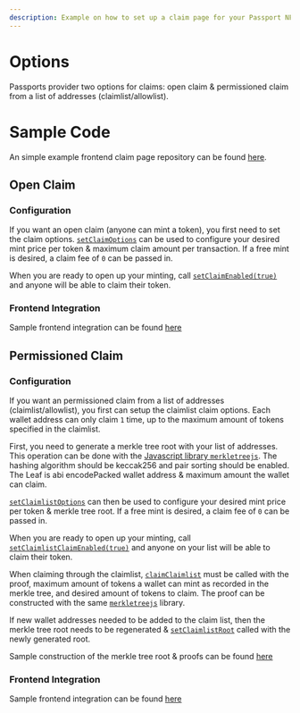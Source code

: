 ```yaml
---
description: Example on how to set up a claim page for your Passport NFTs
---
```


# Options

Passports provider two options for claims: open claim & permissioned claim from a list of addresses (claimlist/allowlist).

# Sample Code

An simple example frontend claim page repository can be found [here](https://github.com/passage-protocol/example-claim-page).

## Open Claim

### Configuration

If you want an open claim (anyone can mint a token), you first need to set the claim options. [`setClaimOptions`](contracts/Passport/v1.md#setClaimOptions) can be used to configure your desired mint price per token & maximum claim amount per transaction. If a free mint is desired, a claim fee of `0` can be passed in.

When you are ready to open up your minting, call [`setClaimEnabled(true)`](contracts/Passport/v1.md#setClaimEnabled) and anyone will be able to claim their token.

### Frontend Integration

Sample frontend integration can be found [here](https://github.com/passage-protocol/example-claim-page/blob/master/src/components/Claim.tsx)

## Permissioned Claim

### Configuration

If you want an permissioned claim from a list of addresses (claimlist/allowlist), you first can setup the claimlist claim options. Each wallet address can only claim `1` time, up to the maximum amount of tokens specified in the claimlist.

First, you need to generate a merkle tree root with your list of addresses. This operation can be done with the [Javascript library `merkletreejs`](https://github.com/miguelmota/merkletreejs). The hashing algorithm should be keccak256 and pair sorting should be enabled. The Leaf is abi encodePacked wallet address & maximum amount the wallet can claim.

[`setClaimlistOptions`](contracts/Passport/v1.md#setClaimlistOptions) can then be used to configure your desired mint price per token & merkle tree root. If a free mint is desired, a claim fee of `0` can be passed in.

When you are ready to open up your minting, call [`setClaimlistClaimEnabled(true)`](contracts/Passport/v1.md#setClaimlistClaimEnabled) and anyone on your list will be able to claim their token.

When claiming through the claimlist, [`claimClaimlist`](contracts/Passport/v1.md#claimClaimlist) must be called with the proof, maximum amount of tokens a wallet can mint as recorded in the merkle tree, and desired amount of tokens to claim. The proof can be constructed with the same [`merkletreejs`](https://github.com/miguelmota/merkletreejs) library.

If new wallet addresses needed to be added to the claim list, then the merkle tree root needs to be regenerated & [`setClaimlistRoot`](contracts/Passport/v1.md#setClaimlistRoot) called with the newly generated root.

Sample construction of the merkle tree root & proofs can be found [here](https://github.com/passage-protocol/example-claim-page/blob/master/src/utils/merkleTree.tsx)

### Frontend Integration

Sample frontend integration can be found [here](https://github.com/passage-protocol/example-claim-page/blob/master/src/components/Claimlist.tsx)
